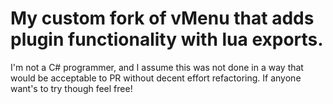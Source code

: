 # My custom fork of vMenu that adds plugin functionality with lua exports.
I'm not a C# programmer, and I assume this was not done in a way that would be acceptable to PR without decent effort refactoring. If anyone want's to try though feel free!
